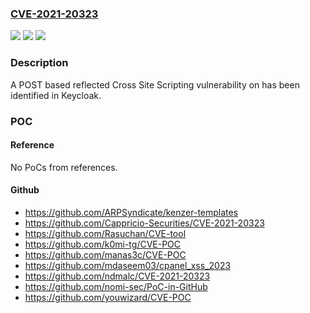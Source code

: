 ### [CVE-2021-20323](https://cve.mitre.org/cgi-bin/cvename.cgi?name=CVE-2021-20323)
![](https://img.shields.io/static/v1?label=Product&message=keycloak-services&color=blue)
![](https://img.shields.io/static/v1?label=Version&message=n%2Fa&color=blue)
![](https://img.shields.io/static/v1?label=Vulnerability&message=CWE-79&color=brighgreen)

### Description

A POST based reflected Cross Site Scripting vulnerability on has been identified in Keycloak.

### POC

#### Reference
No PoCs from references.

#### Github
- https://github.com/ARPSyndicate/kenzer-templates
- https://github.com/Cappricio-Securities/CVE-2021-20323
- https://github.com/Rasuchan/CVE-tool
- https://github.com/k0mi-tg/CVE-POC
- https://github.com/manas3c/CVE-POC
- https://github.com/mdaseem03/cpanel_xss_2023
- https://github.com/ndmalc/CVE-2021-20323
- https://github.com/nomi-sec/PoC-in-GitHub
- https://github.com/youwizard/CVE-POC

